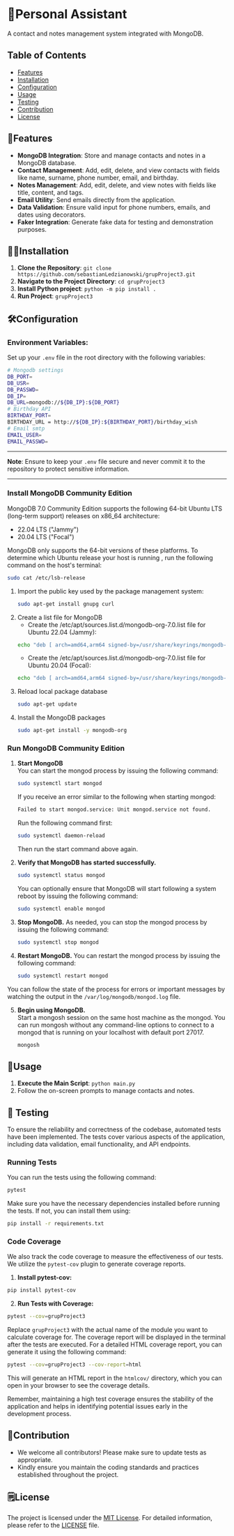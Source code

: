# 🐔Personal Assistant

A contact and notes management system integrated with MongoDB.

## Table of Contents

- [Features](#features)
- [Installation](#installation)
- [Configuration](#configuration)
- [Usage](#usage)
- [Testing](#testing)
- [Contribution](#contribution)
- [License](#license)

## 👾Features

- **MongoDB Integration**: Store and manage contacts and notes in a MongoDB database.
- **Contact Management**: Add, edit, delete, and view contacts with fields like name, surname, phone number, email, and birthday.
- **Notes Management**: Add, edit, delete, and view notes with fields like title, content, and tags.
- **Email Utility**: Send emails directly from the application.
- **Data Validation**: Ensure valid input for phone numbers, emails, and dates using decorators.
- **Faker Integration**: Generate fake data for testing and demonstration purposes.

## 🧑‍🔬Installation

1. **Clone the Repository**: `git clone https://github.com/sebastianLedzianowski/grupProject3.git`
2. **Navigate to the Project Directory**: `cd grupProject3`
3. **Install Python project**: `python -m pip install .`
4. **Run Project**: `grupProject3`


## 🛠️Configuration

### **Environment Variables**:
Set up your `.env` file in the root directory with the following variables:
```bash
# Mongodb settings
DB_PORT=
DB_USR=
DB_PASSWD=
DB_IP=
DB_URL=mongodb://${DB_IP}:${DB_PORT}
# Birthday API
BIRTHDAY_PORT=
BIRTHDAY_URL = http://${DB_IP}:${BIRTHDAY_PORT}/birthday_wish
# Email smtp
EMAIL_USER=
EMAIL_PASSWD=
```

---

**Note**: Ensure to keep your `.env` file secure and never commit it to the repository to protect sensitive information.

---

### **Install MongoDB Community Edition** 
MongoDB 7.0 Community Edition supports the following 64-bit Ubuntu LTS (long-term support) 
releases on x86_64 architecture:

 - 22.04 LTS ("Jammy")
 - 20.04 LTS ("Focal")

MongoDB only supports the 64-bit versions of these platforms. To determine which Ubuntu release your host is running
, run the following command on the host's terminal:

```bash
sudo cat /etc/lsb-release
```

1. Import the public key used by the package management system:
    ```bash
    sudo apt-get install gnupg curl
    ```
2. Create a list file for MongoDB
    - Create the /etc/apt/sources.list.d/mongodb-org-7.0.list file for Ubuntu 22.04 (Jammy):
    ```bash
    echo "deb [ arch=amd64,arm64 signed-by=/usr/share/keyrings/mongodb-server-7.0.gpg ] https://repo.mongodb.org/apt/ubuntu jammy/mongodb-org/7.0 multiverse" | sudo tee /etc/apt/sources.list.d/mongodb-org-7.0.list
    ```
   - Create the /etc/apt/sources.list.d/mongodb-org-7.0.list file for Ubuntu 20.04 (Focal):
    ```bash
   echo "deb [ arch=amd64,arm64 signed-by=/usr/share/keyrings/mongodb-server-7.0.gpg ] https://repo.mongodb.org/apt/ubuntu focal/mongodb-org/7.0 multiverse" | sudo tee /etc/apt/sources.list.d/mongodb-org-7.0.list
    ```
3. Reload local package database
    ```bash
    sudo apt-get update
    ```
4. Install the MongoDB packages
    ```bash
    sudo apt-get install -y mongodb-org
    ```
### **Run MongoDB Community Edition**

1. **Start MongoDB** \
You can start the mongod process by issuing the following command:
   ```bash
   sudo systemctl start mongod
   ```
   If you receive an error similar to the following when starting mongod:
   ```bash
   Failed to start mongod.service: Unit mongod.service not found.
   ```
   Run the following command first:
   ```bash
   sudo systemctl daemon-reload
   ```
   Then run the start command above again.

2. **Verify that MongoDB has started successfully.**
   ```bash
   sudo systemctl status mongod
   ```
   You can optionally ensure that MongoDB will start following a system reboot by issuing the following command:
   ```bash
   sudo systemctl enable mongod
   ```
   
3. **Stop MongoDB.**
   As needed, you can stop the mongod process by issuing the following command:
   ```bash
   sudo systemctl stop mongod
   ```
4. **Restart MongoDB.**
   You can restart the mongod process by issuing the following command:
   ```bash
   sudo systemctl restart mongod
   ```
You can follow the state of the process for errors or important messages by watching the output in the 
```/var/log/mongodb/mongod.log``` file.

5. **Begin using MongoDB.**\
   Start a mongosh session on the same host machine as the mongod. You can run mongosh without any command-line 
   options to connect to a mongod that is running on your localhost with default port 27017.
   ```bash
   mongosh
   ```
   
## 🥳Usage

1. **Execute the Main Script**: `python main.py`
2. Follow the on-screen prompts to manage contacts and notes.

## 🧪 Testing

To ensure the reliability and correctness of the codebase, automated tests have been implemented. The tests cover various aspects of the application, including data validation, email functionality, and API endpoints.

### Running Tests

You can run the tests using the following command:

```bash
pytest
```

Make sure you have the necessary dependencies installed before running the tests. If not, you can install them using:

```bash
pip install -r requirements.txt
```

### Code Coverage
We also track the code coverage to measure the effectiveness of our tests. We utilize the `pytest-cov` plugin to generate coverage reports.

1. **Install pytest-cov:**

```bash
pip install pytest-cov
```

2. **Run Tests with Coverage:**

```bash
pytest --cov=grupProject3
```
Replace `grupProject3` with the actual name of the module you want to calculate coverage for. The coverage report will be displayed in the terminal after the tests are executed.
For a detailed HTML coverage report, you can generate it using the following command:

```bash
pytest --cov=grupProject3 --cov-report=html
```

This will generate an HTML report in the `htmlcov/` directory, which you can open in your browser to see the coverage details.

Remember, maintaining a high test coverage ensures the stability of the application and helps in identifying potential issues early in the development process.

## 🤝Contribution

- We welcome all contributors! Please make sure to update tests as appropriate.
- Kindly ensure you maintain the coding standards and practices established throughout the project.

## 🗒️License

The project is licensed under the [MIT License](LICENSE). For detailed information, please refer to the [LICENSE](LICENSE) file.

